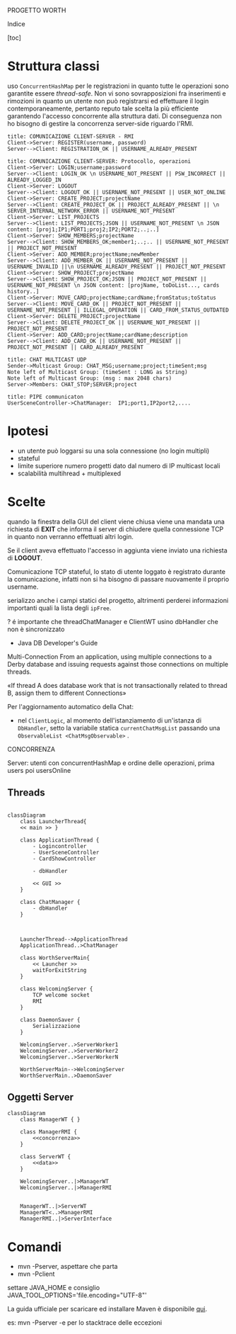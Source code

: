 PROGETTO WORTH

Indice

[toc]

# Struttura classi

uso `ConcurrentHashMap` per le registrazioni in quanto tutte le operazioni sono garantite essere *thread-safe*. 
Non vi sono sovrapposizioni fra inserimenti e rimozioni in quanto un utente non può registrarsi ed effettuare il login contemporaneamente, pertanto reputo tale scelta la più efficiente garantendo l'accesso concorrente alla struttura dati. 
Di conseguenza non ho bisogno di gestire la concorrenza server-side riguardo l'RMI.

```sequence
title: COMUNICAZIONE CLIENT-SERVER - RMI
Client->Server: REGISTER(username, password)
Server-->Client: REGISTRATION_OK || USERNAME_ALREADY_PRESENT
```



```sequence
title: COMUNICAZIONE CLIENT-SERVER: Protocollo, operazioni
Client->Server: LOGIN;username;password
Server-->Client: LOGIN_OK \n USERNAME_NOT_PRESENT || PSW_INCORRECT || ALREADY_LOGGED_IN
Client->Server: LOGOUT
Server-->Client: LOGOUT_OK || USERNAME_NOT_PRESENT || USER_NOT_ONLINE
Client->Server: CREATE_PROJECT;projectName
Server-->Client: CREATE_PROJECT_OK || PROJECT_ALREADY_PRESENT || \n SERVER_INTERNAL_NETWORK_ERROR || USERNAME_NOT_PRESENT
Client->Server: LIST_PROJECTS
Server-->Client: LIST_PROJECTS;JSON || USERNAME_NOT_PRESENT \n JSON content: [proj1;IP1;PORT1;proj2;IP2;PORT2;..;..]
Client->Server: SHOW_MEMBERS;projectName
Server-->Client: SHOW_MEMBERS_OK;member1;..;.. || USERNAME_NOT_PRESENT || PROJECT_NOT_PRESENT
Client->Server: ADD_MEMBER;projectName;newMember
Server-->Client: ADD_MEMBER_OK || USERNAME_NOT_PRESENT || USERNAME_INVALID ||\n USERNAME_ALREADY_PRESENT || PROJECT_NOT_PRESENT
Client->Server: SHOW_PROJECT;projectName
Server-->Client: SHOW_PROJECT_OK;JSON || PROJECT_NOT_PRESENT || USERNAME_NOT_PRESENT \n JSON content: [projName, toDoList..., cards history..]
Client->Server: MOVE_CARD;projectName;cardName;fromStatus;toStatus
Server-->Client: MOVE_CARD_OK || PROJECT_NOT_PRESENT || USERNAME_NOT_PRESENT || ILLEGAL_OPERATION || CARD_FROM_STATUS_OUTDATED
Client->Server: DELETE_PROJECT;projectName
Server-->Client: DELETE_PROJECT_OK || USERNAME_NOT_PRESENT || PROJECT_NOT_PRESENT
Client->Server: ADD_CARD;projectName;cardName;description
Server-->Client: ADD_CARD_OK || USERNAME_NOT_PRESENT || PROJECT_NOT_PRESENT || CARD_ALREADY_PRESENT
```

```sequence
title: CHAT MULTICAST UDP
Sender->Multicast Group: CHAT_MSG;username;project;timeSent;msg
Note left of Multicast Group: (timeSent : LONG as String)
Note left of Multicast Group: (msg : max 2048 chars)
Server->Members: CHAT_STOP;SERVER;project
```



```sequence
title: PIPE communicaton
UserSceneController->ChatManager:  IP1;port1,IP2port2,....
```



# Ipotesi

- un utente può loggarsi su una sola connessione (no login multipli)
- stateful
- limite superiore numero progetti dato dal numero di IP multicast locali
- scalabilità multihread + multiplexed



# Scelte

quando la finestra della GUI del client viene chiusa viene una mandata una richiesta di **EXIT** che informa il server di chiudere quella connessione TCP in quanto non verranno effettuati altri login. 

Se il client aveva effettuato l'accesso in aggiunta viene inviato una richiesta di **LOGOUT**.

Comunicazione TCP stateful, lo stato di utente loggato è registrato durante la comunicazione, infatti non si ha bisogno di passare nuovamente il proprio username.

serializzo anche i campi statici del progetto, altrimenti perderei informazioni importanti quali la lista degli `ipFree`.

? é importante che threadChatManager e ClientWT usino dbHandler che non è sincronizzato



- Java DB Developer's Guide

Multi-Connection
From an application, using
multiple connections to a
Derby database and issuing
requests against those
connections on multiple
threads.

«If thread
A does database work that is not transactionally related to thread B, assign them to
different Connections»

Per l'aggiornamento automatico della Chat:

- nel `ClientLogic`, al momento dell'istanziamento di un'istanza di `DbHandler`, setto  la variabile statica `currentChatMsgList` passando una  `ObservableList <ChatMsgObservable>` .



CONCORRENZA

Server: utenti con concurrentHashMap e ordine delle operazioni, prima users poi usersOnline

## Threads

```mermaid

classDiagram
	class LauncherThread{ 
	<< main >> }
	
	class ApplicationThread {
    	- Logincontroller
    	- UserSceneController
    	- CardShowController
    	
    	- dbHandler
    	
    	<< GUI >>
    }
    
    class ChatManager {
    	- dbHandler	
    }
		
	
	
	LauncherThread-->ApplicationThread
	ApplicationThread..>ChatManager
	
	class WorthServerMain{
		<< Launcher >>
		waitForExitString
	}
	
	class WelcomingServer {
		TCP welcome socket
		RMI
	}
	
	class DaemonSaver {
		Serializzazione
	}
	
	WelcomingServer..>ServerWorker1
	WelcomingServer..>ServerWorker2
	WelcomingServer..>ServerWorkerN
	
	WorthServerMain-->WelcomingServer
	WorthServerMain..>DaemonSaver
```

## Oggetti Server

```mermaid
classDiagram
	class ManagerWT { }
	
	class ManagerRMI {
    	<<concorrenza>>
    }
	
	class ServerWT { 
		<<data>>
	}
	
	WelcomingServer..|>ManagerWT
	WelcomingServer..|>ManagerRMI
	
	
	ManagerWT..|>ServerWT
	ManagerWT<..>ManagerRMI
	ManagerRMI..|>ServerInterface
```



# Comandi

- mvn -Pserver, aspettare che parta
- mvn -Pclient

settare JAVA_HOME e consiglio JAVA_TOOL_OPTIONS='file.encoding="UTF-8"'

La guida ufficiale per scaricare ed installare Maven è disponibile [qui](https://maven.apache.org/install.html).

es: mvn -Pserver -e per lo stacktrace delle eccezioni